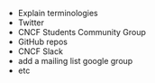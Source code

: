 - Explain terminologies
- Twitter
- CNCF Students Community Group
- GitHub repos
- CNCF Slack
- add a mailing list google group
- etc
